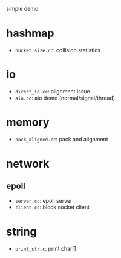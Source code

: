 simple demo
# hashmap
- `bucket_size.cc`: collision statistics
# io
- `direct_io.cc`: alignment issue
- `aio.cc`: aio demo (normal/signal/thread)
# memory
- `pack_aligned.cc`: pack and alignment
# network
## epoll
- `server.cc`: epoll server
- `client.cc`: block socket client
# string
- `print_str.c`: print char[]
